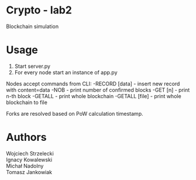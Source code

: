 #  Crypto - lab2
Blockchain simulation

# Usage
1. Start server.py
2. For every node start an instance of app.py

Nodes accept commands from CLI:
-RECORD [data] - insert new record with content=data
-NOB - print number of confirmed blocks
-GET [n] - print n-th block
-GETALL - print whole blockchain
-GETALL [file] - print whole blockchain to file

Forks are resolved based on PoW calculation timestamp.

# Authors

Wojciech Strzelecki \
Ignacy Kowalewski \
Michał Nadolny \
Tomasz Jankowiak
